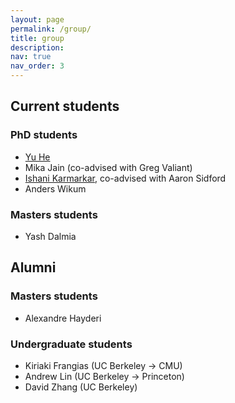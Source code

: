 ```yaml
---
layout: page
permalink: /group/
title: group
description:
nav: true
nav_order: 3
---
```


## Current students

### PhD students

- [Yu He](https://dransyhe.github.io/)
- Mika Jain (co-advised with Greg Valiant)
- [Ishani Karmarkar](https://ishanikarmarkar.github.io/), co-advised with Aaron Sidford
- Anders Wikum

### Masters students
- Yash Dalmia

## Alumni

### Masters students
- Alexandre Hayderi

### Undergraduate students
- Kiriaki Frangias (UC Berkeley → CMU)
- Andrew Lin (UC Berkeley → Princeton)
- David Zhang (UC Berkeley)

